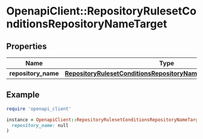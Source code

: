 # OpenapiClient::RepositoryRulesetConditionsRepositoryNameTarget

## Properties

| Name | Type | Description | Notes |
| ---- | ---- | ----------- | ----- |
| **repository_name** | [**RepositoryRulesetConditionsRepositoryNameTargetRepositoryName**](RepositoryRulesetConditionsRepositoryNameTargetRepositoryName.md) |  |  |

## Example

```ruby
require 'openapi_client'

instance = OpenapiClient::RepositoryRulesetConditionsRepositoryNameTarget.new(
  repository_name: null
)
```

